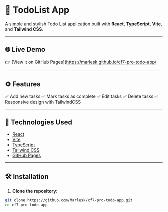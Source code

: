 # 📝 TodoList App

A simple and stylish Todo List application built with **React**, **TypeScript**, **Vite**, and **Tailwind CSS**.

---

## 🌐 Live Demo

👉 [View it on GitHub Pages](https://marlesk.github.io/cf7-pro-todo-app/

---

## ⚙️ Features

✅ Add new tasks
✅ Mark tasks as complete
✅ Edit tasks
✅ Delete tasks
✅ Responsive design with TailwindCSS

---

## 🚀 Technologies Used

- [React](https://reactjs.org/)
- [Vite](https://vitejs.dev/)
- [TypeScript](https://www.typescriptlang.org/)
- [Tailwind CSS](https://tailwindcss.com/)
- [GitHub Pages](https://pages.github.com/)

---

## 🛠️ Installation

1. **Clone the repository**:

```bash
git clone https://github.com/Marlesk/cf7-pro-todo-app.git
cd cf7-pro-todo-app
